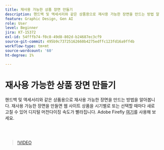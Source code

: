 ```yaml
---
title: 재사용 가능한 상품 장면 만들기
description: 핸드백 및 액세서리와 같은 상품용으로 재사용 가능한 장면을 만드는 방법 알아보기
feature: Graphic Design, Gen AI
role: User
level: Beginner
jira: KT-15372
exl-id: 54fffb74-f0c8-49d8-802d-b24687ec3cf9
source-git-commit: 495b9c73725162660b4275edffc123fd16a9ff4b
workflow-type: tm+mt
source-wordcount: '60'
ht-degree: 1%

---
```


# 재사용 가능한 상품 장면 만들기

핸드백 및 액세서리와 같은 상품용으로 재사용 가능한 장면을 만드는 방법을 알아봅니다. 재사용 가능한 장면을 만들면 웹 사이트 상품을 시기별로 또는 선택할 때마다 새로 고칠 수 있어 디지털 머천다이징 속도가 빨라집니다. Adobe Firefly [여기](https://firefly.adobe.com/)를 사용해 보세요.

<br> 

>[!VIDEO](https://video.tv.adobe.com/v/3428765?quality=12&learn=on&hidetitle=true)
